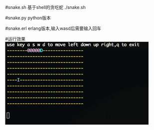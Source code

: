 #snake.sh
基于shell的贪吃蛇
./snake.sh

#snake.py
python版本

#snake.erl
erlang版本,输入wasd后需要输入回车

#运行效果
<img src="https://raw.githubusercontent.com/langrenchuan/ConsoleSnake/master/snake.gif"></img>
